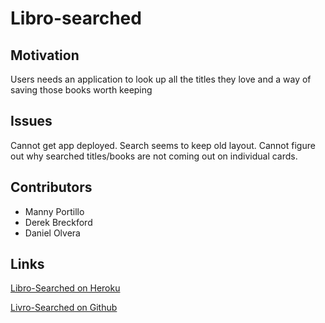 # Libro-searched

## Motivation
Users needs an application to look up all the titles they love and a way of saving those books worth keeping

## Issues
Cannot get app deployed. Search seems to keep old layout. Cannot figure out why searched titles/books are not coming out on individual cards. 

## Contributors

 - Manny Portillo
 - Derek Breckford
 - Daniel Olvera

## Links
[Libro-Searched on Heroku](https://dry-brushlands-57022.herokuapp.com/)

[Livro-Searched on Github](https://github.com/mannyportillo11/libro-searched)